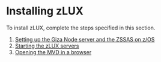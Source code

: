 # Installing zLUX

To install zLUX, complete the steps specified in this section.

1.  [Setting up the Giza Node server and the ZSSAS on z/OS](topics/mvd-instsetupeverythingonzos.md)
1.  [Starting the zLUX servers](topics/mvd-startzluxserver.md)
1.  [Opening the MVD in a browser](topics/mvd-instopendesktopbrowser.md)
